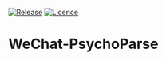 [![Release](https://img.shields.io/badge/Release-v1.0.0-brightgreen.svg)](https://github.com/zhanganyuan/WeChat-PsychoParse/releases)
[![Licence](https://img.shields.io/badge/License-MIT-blue.svg)](https://github.com/zhanganyuan/WeChat-PsychoParse/blob/master/LICENSE)

# WeChat-PsychoParse


